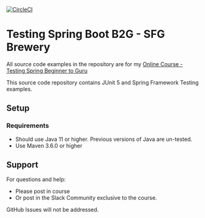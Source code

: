 [![CircleCI](https://dl.circleci.com/status-badge/img/circleci/K6pzY2MtfdmFUhP68KYKGB/NJEhxAabZYuqESsJUHg2xq/tree/circleci-project-setup.svg?style=svg&circle-token=8406b30857f8b969059b27966b0927aca4bcedff)](https://dl.circleci.com/status-badge/redirect/circleci/K6pzY2MtfdmFUhP68KYKGB/NJEhxAabZYuqESsJUHg2xq/tree/circleci-project-setup)

# Testing Spring Boot B2G - SFG Brewery

All source code examples in the repository are for my [Online Course - Testing Spring Beginner to Guru](https://www.udemy.com/testing-spring-boot-beginner-to-guru/?couponCode=GITHUB_REPO)

This source code repository contains JUnit 5 and Spring Framework Testing examples.

## Setup
### Requirements
* Should use Java 11 or higher. Previous versions of Java are un-tested.
* Use Maven 3.6.0 or higher

## Support
For questions and help:
* Please post in course
* Or post in the Slack Community exclusive to the course.

GitHub Issues will not be addressed.
